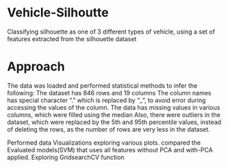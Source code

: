 # Vehicle-Silhoutte
Classifying silhouette as one of 3 different types of vehicle, using a set of features extracted from the silhouette dataset

# Approach

The data was loaded and performed statistical methods to infer the following:
The dataset has 846 rows and 19 columns
The column names has special character “.” which is replaced by “_”, to avoid error during accessing the values of the column.
The data has missing values in various columns, which were filled using the median
Also, there were outliers in the dataset, which were replaced by the 5th and 95th percentile values, instead of deleting the rows, as the number of rows are very less in the dataset.

Performed data Visualizations exploring various plots.
compared the Evaluated models(SVM) that uses all features without PCA and with-PCA applied.
Exploring GridsearchCV function 
